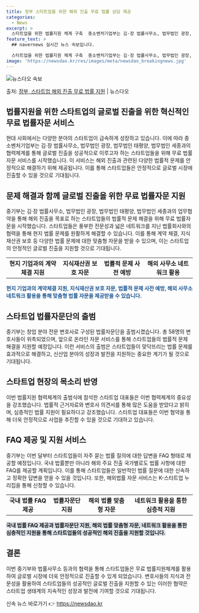 ```yaml
---
title: 정부 스타트업을 위한 해외 진출 무료 법률 상담 제공
categories:
  - News
excerpt: >
  스타트업을 위한 법률지원 체계 구축  중소벤처기업부는 김·장 법률사무소, 법무법인 광장, 법무법인 태평양, …
feature_text: >
  ## navernews 실시간 뉴스 속보입니다.

  스타트업을 위한 법률지원 체계 구축  중소벤처기업부는 김·장 법률사무소, 법무법인 광장, 법무법인 태평양, …
image: 'https://newsdao.kr/res/images/meta/newsdao_breakingnews.jpg'
---
```


![뉴스다오 속보](https://newsdao.kr/res/images/meta/newsdao_breakingnews.jpg)

<p>출처: <a href="https://newsdao.kr/4558" rel="dofollow">정부, 스타트업 해외 진출 무료 법률 지원</a> | 뉴스다오</p>

<h2>법률지원을 위한 스타트업의 글로벌 진출을 위한 혁신적인 무료 법률자문 서비스</h2>
<p data-ke-size="size16">현대 사회에서는 다양한 분야의 스타트업이 급속하게 성장하고 있습니다. 이에 따라 중소벤처기업부는 김·장 법률사무소, 법무법인 광장, 법무법인 태평양, 법무법인 세종과의 협력체계를 통해 글로벌 진출을 성공적으로 이루고자 하는 스타트업들을 위해 무료 법률자문 서비스를 시작했습니다. 이 서비스는 해외 진출과 관련된 다양한 법률적 문제를 안정적으로 해결하기 위해 제공됩니다. 이를 통해 스타트업들은 안정적으로 글로벌 시장에 진출할 수 있을 것으로 기대됩니다.</p>

<h2>문제 해결과 함께 글로벌 진출을 위한 무료 법률자문 지원</h2>
<p data-ke-size="size16">중기부는 김·장 법률사무소, 법무법인 광장, 법무법인 태평양, 법무법인 세종과의 업무협약을 통해 해외 진출을 목표로 하는 스타트업들의 법률적 문제 해결을 위해 무료 법률자문을 시작했습니다. 스타트업들은 풍부한 전문성과 넓은 네트워크를 지닌 법률회사와의 협력을 통해 현지 법률 문제를 원활하게 해결할 수 있습니다. 이를 통해 계약 체결, 지식재산권 보호 등 다양한 법률 문제에 대한 맞춤형 자문을 받을 수 있으며, 이는 스타트업의 안정적인 글로벌 진출을 지원할 것으로 기대됩니다.</p>

<table>
	<tr>
		<td style="text-align: center; height: 17px;"><b>현지 기업과의 계약체결 지원</b></td>
		<td style="text-align: center; height: 17px;"><b>지식재산권 보호 자문</b></td>
		<td style="text-align: center; height: 17px;"><b>법률적 문제 사전 예방</b></td>
		<td style="text-align: center; height: 17px;"><b>해외 사무소 네트워크 활용</b></td>
	</tr>
</table>

<b><span style="color: #1a5490;">현지 기업과의 계약체결 지원, 지식재산권 보호 자문, 법률적 문제 사전 예방, 해외 사무소 네트워크 활용을 통해 맞춤형 법률 자문을 제공받을 수 있습니다.</span></b>

<h2>스타트업 법률자문단의 출범</h2>
<p data-ke-size="size16">중기부는 창업 분야 전문 변호사로 구성된 법률자문단을 출범시켰습니다. 총 58명의 변호사들이 위촉되었으며, 앞으로 온라인 자문 서비스를 통해 스타트업들의 법률적 문제 해결을 지원할 예정입니다. 이런 서비스의 출범은 스타트업들이 맞닥뜨리는 법률 문제를 효과적으로 해결하고, 신산업 분야의 성장과 발전을 지원하는 중요한 계기가 될 것으로 기대됩니다.</p>

<h2>스타트업 현장의 목소리 반영</h2>
<p data-ke-size="size16">이번 법률지원 협력체계의 출범식에 참석한 스타트업 대표들은 이번 협력체계의 중요성을 강조했습니다. 법률적 근거자료와 변호사 의견서를 통해 많은 도움을 받았다고 밝히며, 심층적인 법률 지원이 필요하다고 강조했습니다. 스타트업 대표들은 이번 협약을 통해 더욱 안정적으로 사업을 추진할 수 있을 것으로 기대하고 있습니다.</p>

<h2>FAQ 제공 및 지원 서비스</h2>
<p data-ke-size="size16">중기부는 이번 달부터 스타트업들이 자주 묻는 법률 질의에 대한 답변을 FAQ 형태로 제공할 예정입니다. 국내 법률뿐만 아니라 해외 주요 진출 국가별로도 법률 사항에 대한 FAQ를 제공할 계획입니다. 이를 통해 스타트업들은 일반적인 법률 질문에 대한 신속하고 정확한 답변을 얻을 수 있을 것입니다. 또한, 해외법률 자문 서비스는 K-스타트업 누리집을 통해 신청할 수 있습니다.</p>

<table>
	<tr>
		<td style="text-align: center; height: 17px;"><b>국내 법률 FAQ 제공</b></td>
		<td style="text-align: center; height: 17px;"><b>법률자문단 지원</b></td>
		<td style="text-align: center; height: 17px;"><b>해외 법률 맞춤형 자문</b></td>
		<td style="text-align: center; height: 17px;"><b>네트워크 활용을 통한 심층적 지원</b></td>
	</tr>
</table>

<b><span style="background-color: #21538527;">국내 법률 FAQ 제공과 법률자문단 지원, 해외 법률 맞춤형 자문, 네트워크 활용을 통한 심층적인 지원을 통해 스타트업들의 성공적인 해외 진출을 지원할 것입니다.</span></b>

<h2>결론</h2>
<p data-ke-size="size16">이번 중기부와 법률사무소 등과의 협력을 통해 스타트업들은 무료 법률지원체계를 활용하여 글로벌 시장에 더욱 안정적으로 진출할 수 있게 되었습니다. 변호사들의 지식과 전문성을 활용하여 스타트업들의 성공적인 글로벌 진출을 지원할 수 있는 이러한 협약은 스타트업 생태계의 지속적인 성장과 발전에 기여할 것으로 기대됩니다.</p> 

신속 뉴스 바로가기 👉 <a href="https://newsdao.kr" rel="dofollow">https://newsdao.kr</a>


